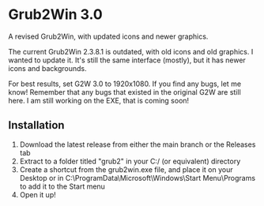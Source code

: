 # Grub2Win 3.0
A revised Grub2Win, with updated icons and newer graphics.

The current Grub2Win 2.3.8.1 is outdated, with old icons and old graphics. I wanted to update it. It's still the same interface (mostly), but it has newer icons and backgrounds. 

For best results, set G2W 3.0 to 1920x1080.
If you find any bugs, let me know! Remember that any bugs that existed in the original G2W are still here.
I am still working on the EXE, that is coming soon!

## Installation
1. Download the latest release from either the main branch or the Releases tab
2. Extract to a folder titled "grub2" in your C:/ (or equivalent) directory
3. Create a shortcut from the grub2win.exe file, and place it on your Desktop or in C:\ProgramData\Microsoft\Windows\Start Menu\Programs to add it to the Start menu
4. Open it up!
